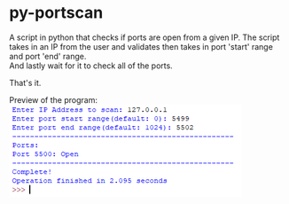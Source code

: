 # py-portscan
A script in python that checks if ports are open from a given IP.
The script takes in an IP from the user and validates then takes in port 'start' range and port 'end' range.  
And lastly wait for it to check all of the ports.

That's it.

Preview of the program:  
![](preview.png)
